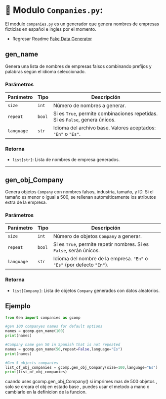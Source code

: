 # 📒 Modulo `Companies.py`:

El modulo `companies.py` es un generador que genera nombres de empresas ficticias en español e ingles por el momento.
- Regresar Readme [Fake Data Generator](../../../../README_es.md)

## gen_name

Genera una lista de nombres de empresas falsos combinando prefijos y palabras según el idioma seleccionado.

### Parámetros

| Parámetro   | Tipo     | Descripción                                                                 |
|-------------|----------|-----------------------------------------------------------------------------|
| `size`      | `int`    | Número de nombres a generar.                                                |
| `repeat`    | `bool`   | Si es `True`, permite combinaciones repetidas. Si es `False`, genera únicos.|
| `language`  | `str`    | Idioma del archivo base. Valores aceptados: `"En"` o `"Es"`.                |

### Retorna

- `list[str]`: Lista de nombres de empresa generados.

---

## gen_obj_Company
Genera objetos `Company` con nombres falsos, industria, tamaño, y ID. Si el tamaño es menor o igual a 500, se rellenan automáticamente los atributos extra de la empresa.

### Parámetros

| Parámetro   | Tipo     | Descripción                                                                 |
|-------------|----------|-----------------------------------------------------------------------------|
| `size`      | `int`    | Número de objetos `Company` a generar.                                      |
| `repeat`    | `bool`   | Si es `True`, permite repetir nombres. Si es `False`, serán únicos.         |
| `language`  | `str`    | Idioma del nombre de la empresa. `"En"` o `"Es"` (por defecto `"En"`).      |

### Retorna

- `list[Company]`: Lista de objetos `Company` generados con datos aleatorios.


## Ejemplo

```python
from Gen import companies as gcomp

#gen 100 companyes names for default options
names = gcomp.gen_name(100)
print(names)

#Company name gen 50 in Spanish that is not repeated
names = gcomp.gen_name(50,repeat=False,language="Es")
print(names)

#Gen 5 objects companies
list_of_obj_companies = gcomp.gen_obj_Company(size=100,language="Es") 
print(list_of_obj_companies)
```
cuando uses gcomp.gen_obj_Company() si imprimes mas de 500 objetos , solo se creara el obj en estado base , puedes usar el metodo a mano o cambiarlo en la definicion de la funcion. 